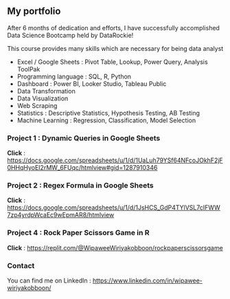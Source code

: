## My portfolio

After 6 months of dedication and efforts, I have successfully accomplished Data Science Bootcamp held by DataRockie!

This course provides many skills which are necessary for being data analyst
- Excel / Google Sheets : Pivot Table, Lookup, Power Query, Analysis ToolPak
- Programming language : SQL, R, Python
- Dashboard : Power BI, Looker Studio, Tableau Public
- Data Transformation
- Data Visualization
- Web Scraping
- Statistics : Descriptive Statistics, Hypothesis Testing, AB Testing
- Machine Learning : Regression, Classification, Model Selection

### Project 1 : Dynamic Queries in Google Sheets
**Click** : https://docs.google.com/spreadsheets/u/1/d/1UaLuh79YSf64NFcoJOkhF2jF0HHqHyoEI2rMW_6FUqc/htmlview#gid=1287910346


### Project 2 : Regex Formula in Google Sheets
**Click**  : https://docs.google.com/spreadsheets/u/1/d/1JsHCS_GdP4TYlVSL7cIFWW7zp4yrdpWcaEc9wEpmAR8/htmlview


### Project 4 : Rock Paper Scissors Game in R
**Click**  : https://replit.com/@WipaweeWiriyakobboon/rockpaperscissorsgame


### Contact
You can find me on LinkedIn : https://www.linkedin.com/in/wipawee-wiriyakobboon/
